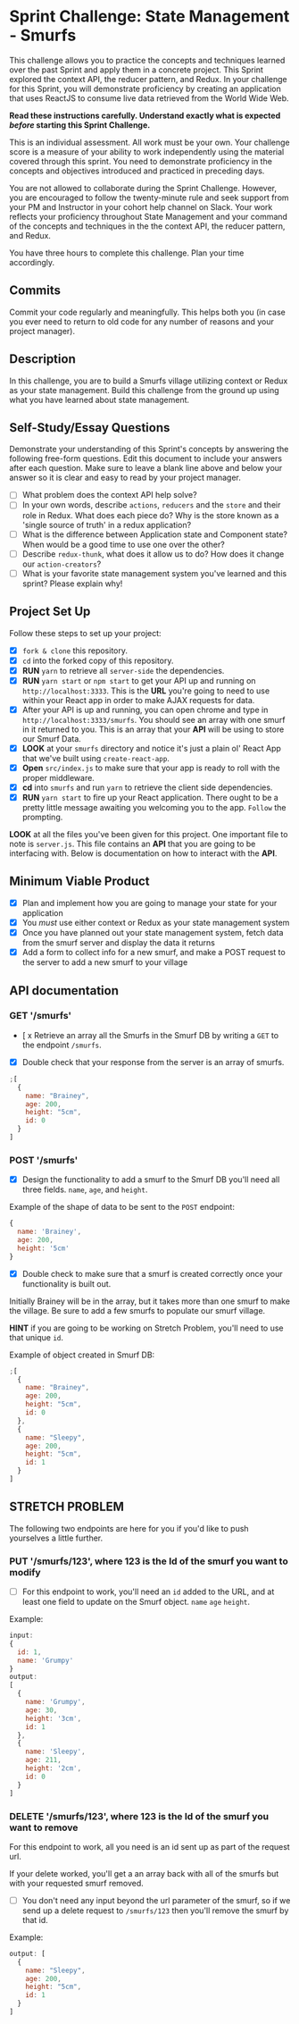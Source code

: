 # Sprint Challenge: State Management - Smurfs

This challenge allows you to practice the concepts and techniques learned over the past Sprint and apply them in a concrete project. This Sprint explored the context API, the reducer pattern, and Redux. In your challenge for this Sprint, you will demonstrate proficiency by creating an application that uses ReactJS to consume live data retrieved from the World Wide Web.

**Read these instructions carefully. Understand exactly what is expected _before_ starting this Sprint Challenge.**

This is an individual assessment. All work must be your own. Your challenge score is a measure of your ability to work independently using the material covered through this sprint. You need to demonstrate proficiency in the concepts and objectives introduced and practiced in preceding days.

You are not allowed to collaborate during the Sprint Challenge. However, you are encouraged to follow the twenty-minute rule and seek support from your PM and Instructor in your cohort help channel on Slack. Your work reflects your proficiency throughout State Management and your command of the concepts and techniques in the the context API, the reducer pattern, and Redux.

You have three hours to complete this challenge. Plan your time accordingly.

## Commits

Commit your code regularly and meaningfully. This helps both you (in case you ever need to return to old code for any number of reasons and your project manager).

## Description

In this challenge, you are to build a Smurfs village utilizing context or Redux as your state management. Build this challenge from the ground up using what you have learned about state management.

## Self-Study/Essay Questions

Demonstrate your understanding of this Sprint's concepts by answering the following free-form questions. Edit this document to include your answers after each question. Make sure to leave a blank line above and below your answer so it is clear and easy to read by your project manager.

- [ ] What problem does the context API help solve?
- [ ] In your own words, describe `actions`, `reducers` and the `store` and their role in Redux. What does each piece do? Why is the store known as a 'single source of truth' in a redux application?
- [ ] What is the difference between Application state and Component state? When would be a good time to use one over the other?
- [ ] Describe `redux-thunk`, what does it allow us to do? How does it change our `action-creators`?
- [ ] What is your favorite state management system you've learned and this sprint? Please explain why!

## Project Set Up

Follow these steps to set up your project:

- [x] `fork & clone` this repository.
- [x] `cd` into the forked copy of this repository.
- [x] **RUN** `yarn` to retrieve all `server-side` the dependencies.
- [x] **RUN** `yarn start` or `npm start` to get your API up and running on `http://localhost:3333`. This is the **URL** you're going to need to use within your React app in order to make AJAX requests for data.
- [x] After your API is up and running, you can open chrome and type in `http://localhost:3333/smurfs`. You should see an array with one smurf in it returned to you. This is an array that your **API** will be using to store our Smurf Data.
- [x] **LOOK** at your `smurfs` directory and notice it's just a plain ol' React App that we've built using `create-react-app`.
- [x] **Open** `src/index.js` to make sure that your app is ready to roll with the proper middleware.
- [x] **cd** into `smurfs` and run `yarn` to retrieve the client side dependencies.
- [x] **RUN** `yarn start` to fire up your React application. There ought to be a pretty little message awaiting you welcoming you to the app. `Follow` the prompting.

**LOOK** at all the files you've been given for this project. One important file to note is `server.js`. This file contains an **API** that you are going to be interfacing with. Below is documentation on how to interact with the **API**.

## Minimum Viable Product

- [x] Plan and implement how you are going to manage your state for your application
- [x] You _must_ use either context or Redux as your state management system
- [x] Once you have planned out your state management system, fetch data from the smurf server and display the data it returns
- [x] Add a form to collect info for a new smurf, and make a POST request to the server to add a new smurf to your village

## API documentation

### GET '/smurfs'

- [ x Retrieve an array all the Smurfs in the Smurf DB by writing a `GET` to the endpoint `/smurfs`.
- [x] Double check that your response from the server is an array of smurfs.

```js
;[
  {
    name: "Brainey",
    age: 200,
    height: "5cm",
    id: 0
  }
]
```

### POST '/smurfs'

- [x] Design the functionality to add a smurf to the Smurf DB you'll need all three fields. `name`, `age`, and `height`.

Example of the shape of data to be sent to the `POST` endpoint:

```js
{
  name: 'Brainey',
  age: 200,
  height: '5cm'
}
```

- [x] Double check to make sure that a smurf is created correctly once your functionality is built out.

Initially Brainey will be in the array, but it takes more than one smurf to make the village. Be sure to add a few smurfs to populate our smurf village.

**HINT** if you are going to be working on Stretch Problem, you'll need to use that unique `id`.

Example of object created in Smurf DB:

```js
;[
  {
    name: "Brainey",
    age: 200,
    height: "5cm",
    id: 0
  },
  {
    name: "Sleepy",
    age: 200,
    height: "5cm",
    id: 1
  }
]
```

## STRETCH PROBLEM

The following two endpoints are here for you if you'd like to push yourselves a little further.

### PUT '/smurfs/123', where 123 is the Id of the smurf you want to modify

- [ ] For this endpoint to work, you'll need an `id` added to the URL, and at least one field to update on the Smurf object. `name` `age` `height`.

Example:

```js
input:
{
  id: 1,
  name: 'Grumpy'
}
output:
[
  {
    name: 'Grumpy',
    age: 30,
    height: '3cm',
    id: 1
  },
  {
    name: 'Sleepy',
    age: 211,
    height: '2cm',
    id: 0
  }
]
```

### DELETE '/smurfs/123', where 123 is the Id of the smurf you want to remove

For this endpoint to work, all you need is an id sent up as part of the request url.

If your delete worked, you'll get a an array back with all of the smurfs but with your requested smurf removed.

- [ ] You don't need any input beyond the url parameter of the smurf, so if we send up a delete request to `/smurfs/123` then you'll remove the smurf by that id.

Example:

```js
output: [
  {
    name: "Sleepy",
    age: 200,
    height: "5cm",
    id: 1
  }
]
```
